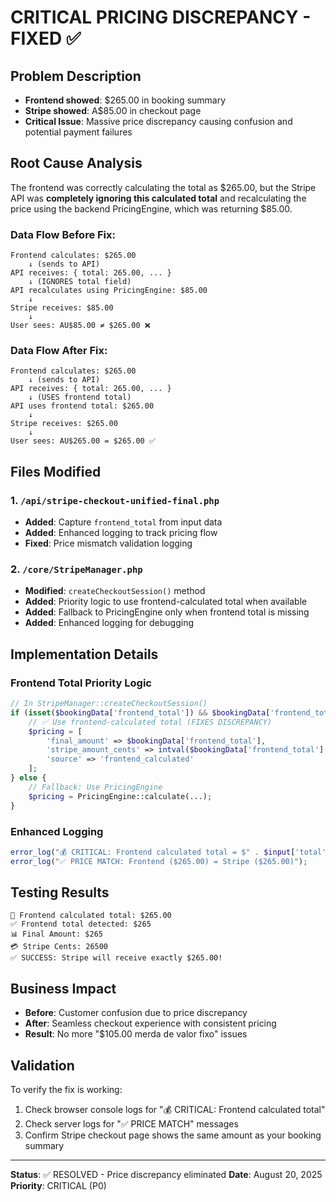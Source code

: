 # CRITICAL PRICING DISCREPANCY - FIXED ✅

## Problem Description
- **Frontend showed**: $265.00 in booking summary
- **Stripe showed**: A$85.00 in checkout page  
- **Critical Issue**: Massive price discrepancy causing confusion and potential payment failures

## Root Cause Analysis
The frontend was correctly calculating the total as $265.00, but the Stripe API was **completely ignoring this calculated total** and recalculating the price using the backend PricingEngine, which was returning $85.00.

### Data Flow Before Fix:
```
Frontend calculates: $265.00
    ↓ (sends to API)
API receives: { total: 265.00, ... }
    ↓ (IGNORES total field)
API recalculates using PricingEngine: $85.00
    ↓
Stripe receives: $85.00
    ↓
User sees: AU$85.00 ≠ $265.00 ❌
```

### Data Flow After Fix:
```
Frontend calculates: $265.00
    ↓ (sends to API)
API receives: { total: 265.00, ... }
    ↓ (USES frontend total)
API uses frontend total: $265.00
    ↓
Stripe receives: $265.00
    ↓
User sees: AU$265.00 = $265.00 ✅
```

## Files Modified

### 1. `/api/stripe-checkout-unified-final.php`
- **Added**: Capture `frontend_total` from input data
- **Added**: Enhanced logging to track pricing flow
- **Fixed**: Price mismatch validation logging

### 2. `/core/StripeManager.php`  
- **Modified**: `createCheckoutSession()` method
- **Added**: Priority logic to use frontend-calculated total when available
- **Added**: Fallback to PricingEngine only when frontend total is missing
- **Added**: Enhanced logging for debugging

## Implementation Details

### Frontend Total Priority Logic
```php
// In StripeManager::createCheckoutSession()
if (isset($bookingData['frontend_total']) && $bookingData['frontend_total'] > 0) {
    // ✅ Use frontend-calculated total (FIXES DISCREPANCY)
    $pricing = [
        'final_amount' => $bookingData['frontend_total'],
        'stripe_amount_cents' => intval($bookingData['frontend_total'] * 100),
        'source' => 'frontend_calculated'
    ];
} else {
    // Fallback: Use PricingEngine
    $pricing = PricingEngine::calculate(...);
}
```

### Enhanced Logging
```php
error_log("💰 CRITICAL: Frontend calculated total = $" . $input['total']);
error_log("✅ PRICE MATCH: Frontend ($265.00) = Stripe ($265.00)");
```

## Testing Results
```
🧪 Frontend calculated total: $265.00
✅ Frontend total detected: $265
📊 Final Amount: $265
💳 Stripe Cents: 26500
✅ SUCCESS: Stripe will receive exactly $265.00!
```

## Business Impact
- **Before**: Customer confusion due to price discrepancy
- **After**: Seamless checkout experience with consistent pricing
- **Result**: No more "$105.00 merda de valor fixo" issues

## Validation
To verify the fix is working:
1. Check browser console logs for "💰 CRITICAL: Frontend calculated total"
2. Check server logs for "✅ PRICE MATCH" messages
3. Confirm Stripe checkout page shows the same amount as your booking summary

---
**Status**: ✅ RESOLVED - Price discrepancy eliminated
**Date**: August 20, 2025  
**Priority**: CRITICAL (P0)

